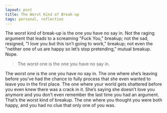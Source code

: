 ```yaml
---
layout: post
title: The Worst Kind of Break-up
tags: personal, reflection
---
```


The worst kind of break-up is the one you have no say in. Not the raging argument that leads to a screaming "Fuck You," breakup; not the sad, resigned, "I love you but this isn’t going to work," breakup; not even the "neither one of us are happy so let’s stop pretending," mutual breakup. Nope. 

> The worst one is the one you have no say in. 

The worst one is the one you have no say in. The one where she’s leaving before you’ve had the chance to fully process that she even wanted to leave you in the first place. The one where your world gets shattered before you even knew there was a crack in it. She’s saying she doesn’t love you anymore and you don’t even remember the last time you had an argument. That’s the worst kind of breakup. The one where you thought you were both happy, and you had no clue that only one of you was.
